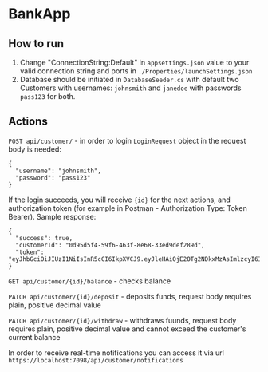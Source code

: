 # BankApp

## How to run 
  1. Change "ConnectionString:Default" in `appsettings.json` value to your valid connection string and ports in `./Properties/launchSettings.json`
  2. Database should be initiated in `DatabaseSeeder.cs` with default two Customers with usernames: `johnsmith` and `janedoe` with passwords `pass123` for both.
## Actions
  `POST api/customer/` - in order to login `LoginRequest` object in the request body is needed: 
  ```
  {
    "username": "johnsmith",
    "password": "pass123"
  }
  ```
  If the login succeeds, you will receive `{id}` for the next actions, and authorization token (for example in Postman - Authorization Type: Token Bearer). Sample response:
  ```
  {
    "success": true,
    "customerId": "0d95d5f4-59f6-463f-8e68-33ed9def289d",
    "token": "eyJhbGciOiJIUzI1NiIsInR5cCI6IkpXVCJ9.eyJleHAiOjE2OTg2NDkxMzAsImlzcyI6ImxvY2FsaG9zdCIsImF1ZCI6ImxvY2FsaG9zdCJ9.7QSHPn0CVyJpUDhnCxjZ5gAQgWX6uCyiRCT0M6ZX9TA"
  }
  ```
  
  `GET api/customer/{id}/balance` - checks balance
  
  `PATCH api/customer/{id}/deposit` - deposits funds, request body requires plain, positive decimal value
  
  `PATCH api/customer/{id}/withdraw` - withdraws fuunds, request body requires plain, positive decimal value and cannot exceed the customer's current balance
  
  In order to receive real-time notifications you can access it via url `https://localhost:7098/api/customer/notifications`
